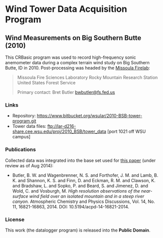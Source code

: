 Wind Tower Data Acquisition Program
===================================

Wind Measurements on Big Southern Butte (2010)
----------------------------------------------

This CRBasic program was used to record high-frequency sonic anemometer data 
during a complex terrain wind study on Big Southern Butte, ID in 2010. 
Post-processing was headed by the [Missoula Firelab](http://www.firelab.org):

> Missoula Fire Sciences Laboratory
> Rocky Mountain Research Station
> United States Forest Service
>
> Primary contact: Bret Butler <bwbutler@fs.fed.us>

### Links

* Repository: <https://www.bitbucket.org/wsular/2010-BSB-tower-program.git>
* Tower data files: <ftp://lar-d216-share.cee.wsu.edu/proj/2010_BSB/tower_data>
  [port 1021 off WSU campus]
  
### Publications 
Collected data was integrated into the base set used for 
[this paper](http://www.atmos-chem-phys-discuss.net/14/16821/2014/)
(under review as of Aug 2014):

* Butler, B. W. and Wagenbrenner, N. S. and Forthofer, J. M. and Lamb, B. K. 
  and Shannon, K. S. and Finn, D. and Eckman, R. M. and Clawson, K. and 
  Bradshaw, L. and Sopko, P. and Beard, S. and Jimenez, D. and Wold, C. and 
  Vosburgh, M. *High resolution observations of the near-surface wind field 
  over an isolated mountain and in a steep river canyon.* Atmospheric 
  Chemistry and Physics Discussions, Vol. 14, No. 11, 16821-16863, 2014. 
  DOI: 10.5194/acpd-14-16821-2014.

### License

This work (the datalogger program) is released into the **Public Domain**.
